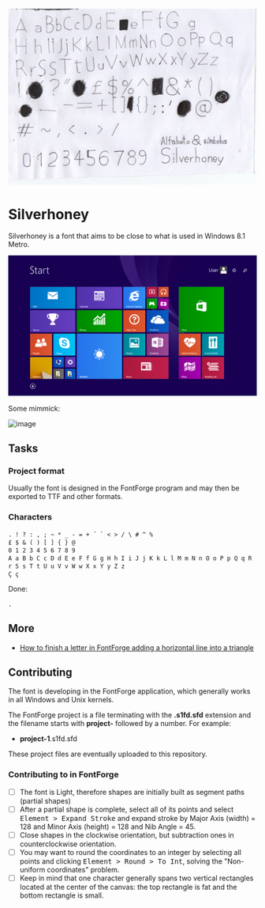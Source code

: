 ![](fontphoto.jpg)

# Silverhoney

Silverhoney is a font that aims to be close to what is used in Windows 8.1 Metro.

![](windows-8.1.png)

Some mimmick:

![image](https://github.com/user-attachments/assets/7acf2333-b43c-4fba-9904-3f4f2269b785)

## Tasks

### Project format

Usually the font is designed in the FontForge program and may then be exported to TTF and other formats.

### Characters

```
. ! ? : , ; ~ * _ - = + ´ ` < > / \ # ^ %
£ $ & ( ) [ ] { } @
0 1 2 3 4 5 6 7 8 9
A a B b C c D d E e F f G g H h I i J j K k L l M m N n O o P p Q q R r S s T t U u V v W w X x Y y Z z
Ç ç
```

Done:

```
.
```

## More

* [How to finish a letter in FontForge adding a horizontal line into a triangle](https://graphicdesign.stackexchange.com/questions/165667/how-to-finish-a-letter-in-fontforge-adding-a-horizontal-line-into-a-triangle/165671#165671)

## Contributing

The font is developing in the FontForge application, which generally works in all Windows and Unix kernels.

The FontForge project is a file terminating with the **.s1fd.sfd** extension and the filename starts with **project-** followed by a number. For example:

* **project-1**.s1fd.sfd

These project files are eventually uploaded to this repository.

### Contributing to in FontForge

* [ ] The font is Light, therefore shapes are initially built as segment paths (partial shapes)
* [ ] After a partial shape is complete, select all of its points and select <kbd>Element > Expand Stroke</kbd> and expand stroke by Major Axis (width) = 128 and Minor Axis (height) = 128 and Nib Angle = 45.
* [ ] Close shapes in the clockwise orientation, but subtraction ones in counterclockwise orientation.
* [ ] You may want to round the coordinates to an integer by selecting all points and clicking <kbd>Element > Round > To Int</kbd>, solving the "Non-uniform coordinates" problem.
* [ ] Keep in mind that one character generally spans two vertical rectangles located at the center of the canvas: the top rectangle is fat and the bottom rectangle is small.
